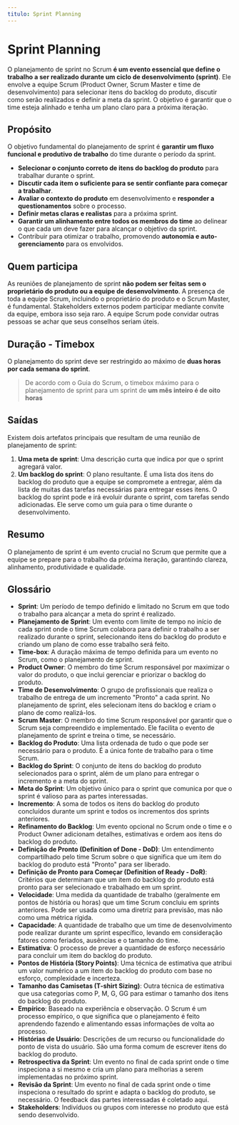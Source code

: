 ```yaml
---
titulo: Sprint Planning
---
```


# Sprint Planning

O planejamento de sprint no Scrum **é um evento essencial que define o trabalho a ser realizado durante um ciclo de desenvolvimento (sprint)**. Ele envolve a equipe Scrum (Product Owner, Scrum Master e time de desenvolvimento) para selecionar itens do backlog do produto, discutir como serão realizados e definir a meta da sprint. O objetivo é garantir que o time esteja alinhado e tenha um plano claro para a próxima iteração.

## Propósito

O objetivo fundamental do planejamento de sprint é **garantir um fluxo funcional e produtivo de trabalho** do time durante o período da sprint.

- **Selecionar o conjunto correto de itens do backlog do produto** para trabalhar durante o sprint.
- **Discutir cada item o suficiente para se sentir confiante para começar a trabalhar**.
- **Avaliar o contexto do produto** em desenvolvimento e **responder a questionamentos** sobre o processo.
- **Definir metas claras e realistas** para a próxima sprint.
- **Garantir um alinhamento entre todos os membros do time** ao delinear o que cada um deve fazer para alcançar o objetivo da sprint.
- Contribuir para otimizar o trabalho, promovendo **autonomia e auto-gerenciamento** para os envolvidos.

## Quem participa

As reuniões de planejamento de sprint **não podem ser feitas sem o proprietário do produto ou a equipe de desenvolvimento**. A presença de toda a equipe Scrum, incluindo o proprietário do produto e o Scrum Master, é fundamental. Stakeholders externos podem participar mediante convite da equipe, embora isso seja raro. A equipe Scrum pode convidar outras pessoas se achar que seus conselhos seriam úteis.

## Duração - Timebox

O planejamento do sprint deve ser restringido ao máximo de **duas horas por cada semana do sprint**.

> De acordo com o Guia do Scrum, o timebox máximo para o planejamento de sprint para um sprint de **um mês inteiro é de oito horas**

## Saídas

Existem dois artefatos principais que resultam de uma reunião de planejamento de sprint:

1. **Uma meta de sprint**: Uma descrição curta que indica por que o sprint agregará valor.
2. **Um backlog do sprint**: O plano resultante. É uma lista dos itens do backlog do produto que a equipe se compromete a entregar, além da lista de muitas das tarefas necessárias para entregar esses itens. O backlog do sprint pode e irá evoluir durante o sprint, com tarefas sendo adicionadas. Ele serve como um guia para o time durante o desenvolvimento.

## Resumo

O planejamento de sprint é um evento crucial no Scrum que permite que a equipe se prepare para o trabalho da próxima iteração, garantindo clareza, alinhamento, produtividade e qualidade.

## Glossário

- **Sprint**: Um período de tempo definido e limitado no Scrum em que todo o trabalho para alcançar a meta do sprint é realizado.
- **Planejamento de Sprint**: Um evento com limite de tempo no início de cada sprint onde o time Scrum colabora para definir o trabalho a ser realizado durante o sprint, selecionando itens do backlog do produto e criando um plano de como esse trabalho será feito.
- **Time-box**: A duração máxima de tempo definida para um evento no Scrum, como o planejamento de sprint.
- **Product Owner**: O membro do time Scrum responsável por maximizar o valor do produto, o que inclui gerenciar e priorizar o backlog do produto.
- **Time de Desenvolvimento**: O grupo de profissionais que realiza o trabalho de entrega de um incremento "Pronto" a cada sprint. No planejamento de sprint, eles selecionam itens do backlog e criam o plano de como realizá-los.
- **Scrum Master**: O membro do time Scrum responsável por garantir que o Scrum seja compreendido e implementado. Ele facilita o evento de planejamento de sprint e treina o time, se necessário.
- **Backlog do Produto**: Uma lista ordenada de tudo o que pode ser necessário para o produto. É a única fonte de trabalho para o time Scrum.
- **Backlog do Sprint**: O conjunto de itens do backlog do produto selecionados para o sprint, além de um plano para entregar o incremento e a meta do sprint.
- **Meta do Sprint**: Um objetivo único para o sprint que comunica por que o sprint é valioso para as partes interessadas.
- **Incremento**: A soma de todos os itens do backlog do produto concluídos durante um sprint e todos os incrementos dos sprints anteriores.
- **Refinamento do Backlog**: Um evento opcional no Scrum onde o time e o Product Owner adicionam detalhes, estimativas e ordem aos itens do backlog do produto.
- **Definição de Pronto (Definition of Done - DoD)**: Um entendimento compartilhado pelo time Scrum sobre o que significa que um item do backlog do produto está "Pronto" para ser liberado.
- **Definição de Pronto para Começar (Definition of Ready - DoR)**: Critérios que determinam que um item do backlog do produto está pronto para ser selecionado e trabalhado em um sprint.
- **Velocidade**: Uma medida da quantidade de trabalho (geralmente em pontos de história ou horas) que um time Scrum concluiu em sprints anteriores. Pode ser usada como uma diretriz para previsão, mas não como uma métrica rígida.
- **Capacidade**: A quantidade de trabalho que um time de desenvolvimento pode realizar durante um sprint específico, levando em consideração fatores como feriados, ausências e o tamanho do time.
- **Estimativa**: O processo de prever a quantidade de esforço necessário para concluir um item do backlog do produto.
- **Pontos de História (Story Points)**: Uma técnica de estimativa que atribui um valor numérico a um item do backlog do produto com base no esforço, complexidade e incerteza.
- **Tamanho das Camisetas (T-shirt Sizing)**: Outra técnica de estimativa que usa categorias como P, M, G, GG para estimar o tamanho dos itens do backlog do produto.
- **Empírico**: Baseado na experiência e observação. O Scrum é um processo empírico, o que significa que o planejamento é feito aprendendo fazendo e alimentando essas informações de volta ao processo.
- **Histórias de Usuário**: Descrições de um recurso ou funcionalidade do ponto de vista do usuário. São uma forma comum de escrever itens do backlog do produto.
- **Retrospectiva da Sprint**: Um evento no final de cada sprint onde o time inspeciona a si mesmo e cria um plano para melhorias a serem implementadas no próximo sprint.
- **Revisão da Sprint**: Um evento no final de cada sprint onde o time inspeciona o resultado do sprint e adapta o backlog do produto, se necessário. O feedback das partes interessadas é coletado aqui.
- **Stakeholders**: Indivíduos ou grupos com interesse no produto que está sendo desenvolvido.
